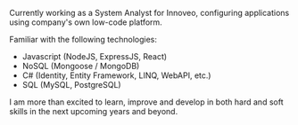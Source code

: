 Currently working as a System Analyst for Innoveo, configuring applications using company's own low-code platform.

Familiar with the following technologies:
- Javascript (NodeJS, ExpressJS, React)
- NoSQL (Mongoose / MongoDB)
- C# (Identity, Entity Framework, LINQ, WebAPI, etc.)
- SQL (MySQL, PostgreSQL)

I am more than excited to learn, improve and develop in both hard and soft skills in the next upcoming years and beyond.
